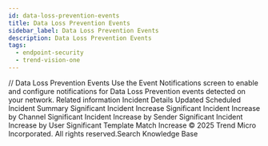 ```yaml
---
id: data-loss-prevention-events
title: Data Loss Prevention Events
sidebar_label: Data Loss Prevention Events
description: Data Loss Prevention Events
tags:
  - endpoint-security
  - trend-vision-one
---
```


/*<![CDATA[*/ $('#title').html($('meta[name=map-description]').attr('content')); /*]]>*/ Data Loss Prevention Events Use the Event Notifications screen to enable and configure notifications for Data Loss Prevention events detected on your network. Related information Incident Details Updated Scheduled Incident Summary Significant Incident Increase Significant Incident Increase by Channel Significant Incident Increase by Sender Significant Incident Increase by User Significant Template Match Increase © 2025 Trend Micro Incorporated. All rights reserved.Search Knowledge Base